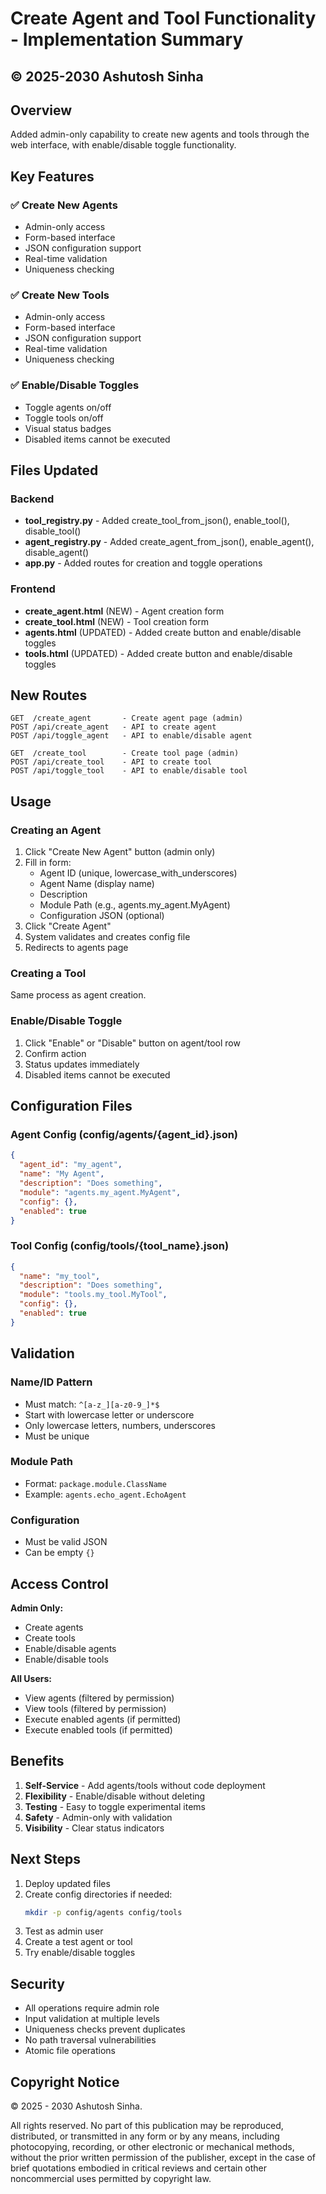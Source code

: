 # Create Agent and Tool Functionality - Implementation Summary


## © 2025-2030 Ashutosh Sinha


## Overview
Added admin-only capability to create new agents and tools through the web interface, with enable/disable toggle functionality.

## Key Features

### ✅ Create New Agents
- Admin-only access
- Form-based interface
- JSON configuration support
- Real-time validation
- Uniqueness checking

### ✅ Create New Tools
- Admin-only access
- Form-based interface  
- JSON configuration support
- Real-time validation
- Uniqueness checking

### ✅ Enable/Disable Toggles
- Toggle agents on/off
- Toggle tools on/off
- Visual status badges
- Disabled items cannot be executed

## Files Updated

### Backend
- **tool_registry.py** - Added create_tool_from_json(), enable_tool(), disable_tool()
- **agent_registry.py** - Added create_agent_from_json(), enable_agent(), disable_agent()
- **app.py** - Added routes for creation and toggle operations

### Frontend
- **create_agent.html** (NEW) - Agent creation form
- **create_tool.html** (NEW) - Tool creation form
- **agents.html** (UPDATED) - Added create button and enable/disable toggles
- **tools.html** (UPDATED) - Added create button and enable/disable toggles

## New Routes

```
GET  /create_agent       - Create agent page (admin)
POST /api/create_agent   - API to create agent
POST /api/toggle_agent   - API to enable/disable agent

GET  /create_tool        - Create tool page (admin)
POST /api/create_tool    - API to create tool
POST /api/toggle_tool    - API to enable/disable tool
```

## Usage

### Creating an Agent

1. Click "Create New Agent" button (admin only)
2. Fill in form:
   - Agent ID (unique, lowercase_with_underscores)
   - Agent Name (display name)
   - Description
   - Module Path (e.g., agents.my_agent.MyAgent)
   - Configuration JSON (optional)
3. Click "Create Agent"
4. System validates and creates config file
5. Redirects to agents page

### Creating a Tool

Same process as agent creation.

### Enable/Disable Toggle

1. Click "Enable" or "Disable" button on agent/tool row
2. Confirm action
3. Status updates immediately
4. Disabled items cannot be executed

## Configuration Files

### Agent Config (config/agents/{agent_id}.json)
```json
{
  "agent_id": "my_agent",
  "name": "My Agent",
  "description": "Does something",
  "module": "agents.my_agent.MyAgent",
  "config": {},
  "enabled": true
}
```

### Tool Config (config/tools/{tool_name}.json)
```json
{
  "name": "my_tool",
  "description": "Does something",
  "module": "tools.my_tool.MyTool",
  "config": {},
  "enabled": true
}
```

## Validation

### Name/ID Pattern
- Must match: `^[a-z_][a-z0-9_]*$`
- Start with lowercase letter or underscore
- Only lowercase letters, numbers, underscores
- Must be unique

### Module Path
- Format: `package.module.ClassName`
- Example: `agents.echo_agent.EchoAgent`

### Configuration
- Must be valid JSON
- Can be empty `{}`

## Access Control

**Admin Only:**
- Create agents
- Create tools
- Enable/disable agents
- Enable/disable tools

**All Users:**
- View agents (filtered by permission)
- View tools (filtered by permission)
- Execute enabled agents (if permitted)
- Execute enabled tools (if permitted)

## Benefits

1. **Self-Service** - Add agents/tools without code deployment
2. **Flexibility** - Enable/disable without deleting
3. **Testing** - Easy to toggle experimental items
4. **Safety** - Admin-only with validation
5. **Visibility** - Clear status indicators

## Next Steps

1. Deploy updated files
2. Create config directories if needed:
   ```bash
   mkdir -p config/agents config/tools
   ```
3. Test as admin user
4. Create a test agent or tool
5. Try enable/disable toggles

## Security

- All operations require admin role
- Input validation at multiple levels
- Uniqueness checks prevent duplicates
- No path traversal vulnerabilities
- Atomic file operations

## Copyright Notice

© 2025 - 2030 Ashutosh Sinha.

All rights reserved. No part of this publication may be reproduced, distributed, or transmitted in any form or by any means, including photocopying, recording, or other electronic or mechanical methods, without the prior written permission of the publisher, except in the case of brief quotations embodied in critical reviews and certain other noncommercial uses permitted by copyright law.
